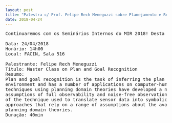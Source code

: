 ```yaml
---
layout: post
title: "Palestra c/ Prof. Felipe Rech Meneguzzi sobre Planejamento e Reconhecimento de Ojetivos"
date: 2018-04-24
---
```



<pre>
Continuaremos com os Seminários Internos do MIR 2018! Desta vez com a palestra do professor Felipe Rech Meneguzzi.

Data: 24/04/2018
Horário: 14h00
Local: FACIN, Sala 516

Palestrante: Felipe Rech Meneguzzi
Título: Master Class on Plan and Goal Recognition 
Resumo:
Plan and goal recognition is the task of inferring the plan and goal of an agent through the observation of its actions and its
environment and has a number of applications on computer-human interaction, assistive technologies and surveillance. Although such
techniques using planning domain theories have developed a number of very accurate and effective techniques, they often rely on
assumptions of full observability and noise-free observations. These assumptions are not necessarily true in the real world, regardless 
of the technique used to translate sensor data into symbolic logic-based observations. In this seminar, we explain plan recognition
approaches that rely on a range of assumptions about the available domain knowledge, from complete plan-libraries up to incomplete
planning domain theories. 
Duração: 40min
</pre>
